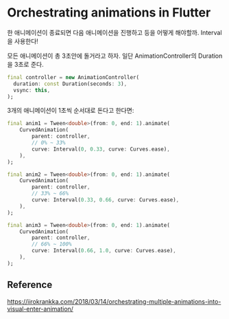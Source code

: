 # Orchestrating animations in Flutter

한 애니메이션이 종료되면 다음 애니메이션을 진행하고 등을 어떻게 해야할까.
Interval을 사용한다!

모든 애니메이션이 총 3초안에 돌거라고 하자. 일단 AnimationController의 Duration을 3초로 준다.
```dart
final controller = new AnimationController(
  duration: const Duration(seconds: 3),
  vsync: this,
);
```

3개의 애니메이션이 1초씩 순서대로 돈다고 한다면:
```dart
final anim1 = Tween<double>(from: 0, end: 1).animate(
    CurvedAnimation(
        parent: controller,
        // 0% ~ 33%
        curve: Interval(0, 0.33, curve: Curves.ease),
    ),
);

final anim2 = Tween<double>(from: 0, end: 1).animate(
    CurvedAnimation(
        parent: controller,
        // 33% ~ 66%
        curve: Interval(0.33, 0.66, curve: Curves.ease),
    ),
);

final anim3 = Tween<double>(from: 0, end: 1).animate(
    CurvedAnimation(
        parent: controller,
        // 66% ~ 100%
        curve: Interval(0.66, 1.0, curve: Curves.ease),
    ),
);
```

## Reference

https://iirokrankka.com/2018/03/14/orchestrating-multiple-animations-into-visual-enter-animation/
